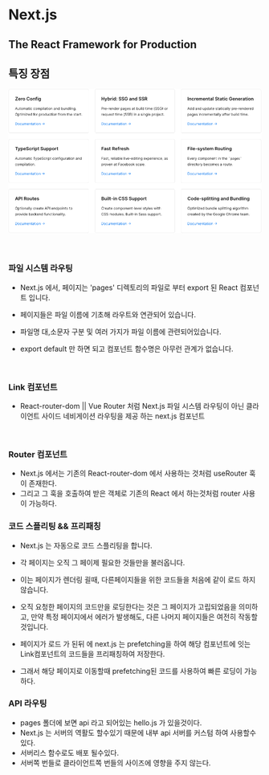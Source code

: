 # Next.js

## The React Framework for Production

## 특징 장점

![why](./why.png)

<br />

### 파일 시스템 라우팅

- Next.js 에서, 페이지는 'pages' 디렉토리의 파일로 부터 export 된 React 컴포넌트 입니다.

- 페이지들은 파일 이름에 기초해 라우트와 연관되어 있습니다.

- 파일명 대,소문자 구분 및 여러 가지가 파일 이름에 관련되어있습니다.

- export default 만 하면 되고 컴포넌트 함수명은 아무런 관계가 없습니다.

<br />

### Link 컴포넌트

- React-router-dom || Vue Router 처럼 Next.js 파일 시스템 라우팅이 아닌 클라이언트 사이드 네비게이션 라우팅을 제공 하는 next.js 컴포넌트

<br />

### Router 컴포넌트

- Next.js 에서는 기존의 React-router-dom 에서 사용하는 것처럼 useRouter 훅이 존재한다.
- 그리고 그 훅을 호출하여 받은 객체로 기존의 React 에서 하는것처럼 router 사용이 가능하다.

### 코드 스플리팅 && 프리패칭

- Next.js 는 자동으로 코드 스플리팅을 합니다.
- 각 페이지는 오직 그 페이제 필요한 것들만을 불러옵니다.
- 이는 페이지가 렌더링 괼때, 다른페이지들을 위한 코드들을 처음에 같이 로드 하지 않습니다.
  <br>

- 오직 요청한 페이지의 코드만을 로딩한다는 것은 그 페이지가 고립되었음을 의미하고, 만약 특정 페이지에서 에러가 발생해도, 다른 나머지 페이지들은 여전히 작동할 것입니다.
- 페이지가 로드 가 된뒤 에 next.js 는 prefetching을 하여 해당 컴포넌트에 잇는 Link컴포넌트의 코드들을 프리패칭하여 저장한다.
- 그래서 해당 페이지로 이동할때 prefetching된 코드를 사용하여 빠른 로딩이 가능하다.

### API 라우팅

- pages 폴더에 보면 api 라고 되어있는 hello.js 가 있을것이다.
- Next.js 는 서버의 역활도 할수있기 때문에 내부 api 서버를 커스텀 하여 사용할수있다.
- 서버리스 함수로도 배포 될수있다.
- 서버쪽 번들로 클라이언트쪽 번들의 사이즈에 영향을 주지 않는다.
